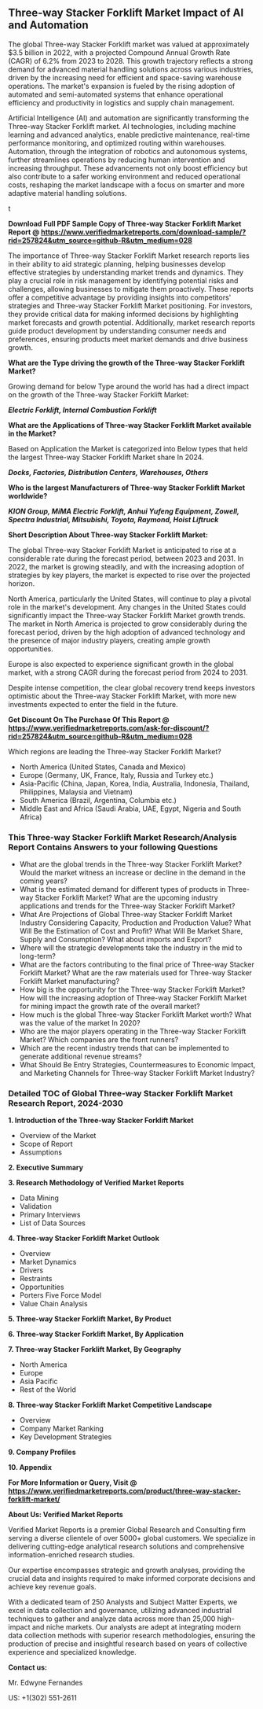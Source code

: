 <h2>Three-way Stacker Forklift Market Impact of AI and Automation</h2><p>The global Three-way Stacker Forklift market was valued at approximately $3.5 billion in 2022, with a projected Compound Annual Growth Rate (CAGR) of 6.2% from 2023 to 2028. This growth trajectory reflects a strong demand for advanced material handling solutions across various industries, driven by the increasing need for efficient and space-saving warehouse operations. The market's expansion is fueled by the rising adoption of automated and semi-automated systems that enhance operational efficiency and productivity in logistics and supply chain management.</p><p>Artificial Intelligence (AI) and automation are significantly transforming the Three-way Stacker Forklift market. AI technologies, including machine learning and advanced analytics, enable predictive maintenance, real-time performance monitoring, and optimized routing within warehouses. Automation, through the integration of robotics and autonomous systems, further streamlines operations by reducing human intervention and increasing throughput. These advancements not only boost efficiency but also contribute to a safer working environment and reduced operational costs, reshaping the market landscape with a focus on smarter and more adaptive material handling solutions.</p>t</p><p id="" class=""><strong>Download Full PDF Sample Copy of Three-way Stacker Forklift Market Report @ <a href="https://www.verifiedmarketreports.com/download-sample/?rid=257824&utm_source=github-R&utm_medium=028" target="_blank">https://www.verifiedmarketreports.com/download-sample/?rid=257824&utm_source=github-R&utm_medium=028</a></strong></p><p>The importance of&nbsp;Three-way Stacker Forklift Market research reports lies in their ability to aid strategic planning, helping businesses develop effective strategies by understanding market trends and dynamics. They play a crucial role in risk management by identifying potential risks and challenges, allowing businesses to mitigate them proactively. These reports offer a competitive advantage by providing insights into competitors' strategies and Three-way Stacker Forklift Market positioning. For investors, they provide critical data for making informed decisions by highlighting market forecasts and growth potential. Additionally, market research reports guide product development by understanding consumer needs and preferences, ensuring products meet market demands and drive business growth.</p><p><strong>What are the&nbsp;Type driving the growth of the Three-way Stacker Forklift Market?</strong></p><p id="" class="">Growing demand for below Type around the world has had a direct impact on the growth of the Three-way Stacker Forklift Market:</p><em><strong>Electric Forklift, Internal Combustion Forklift</strong></em></p><strong>What are the&nbsp;Applications&nbsp;of Three-way Stacker Forklift Market available in the Market?</strong></p><p id="" class="">Based on Application the Market is categorized into Below types that held the largest Three-way Stacker Forklift Market share In 2024.</p><em><strong>Docks, Factories, Distribution Centers, Warehouses, Others</strong></em></p><strong>Who is the largest Manufacturers of Three-way Stacker Forklift Market worldwide?</strong></p><p><em><strong>KION Group, MiMA Electric Forklift, Anhui Yufeng Equipment, Zowell, Spectra Industrial, Mitsubishi, Toyota, Raymond, Hoist Liftruck</strong></em></p><p id="" class=""><strong>Short Description About Three-way Stacker Forklift Market:</strong></p><p>The global Three-way Stacker Forklift Market is anticipated to rise at a considerable rate during the forecast period, between 2023 and 2031. In 2022, the market is growing steadily, and with the increasing adoption of strategies by key players, the market is expected to rise over the projected horizon.</p><p>North America, particularly the United States, will continue to play a pivotal role in the market's development. Any changes in the United States could significantly impact the Three-way Stacker Forklift Market growth trends. The market in North America is projected to grow considerably during the forecast period, driven by the high adoption of advanced technology and the presence of major industry players, creating ample growth opportunities.</p><p>Europe is also expected to experience significant growth in the global market, with a strong CAGR during the forecast period from 2024 to 2031.</p><p>Despite intense competition, the clear global recovery trend keeps investors optimistic about the Three-way Stacker Forklift Market, with more new investments expected to enter the field in the future.</p><p id="" class=""><strong>Get Discount On The Purchase Of This Report @ <a href="https://www.verifiedmarketreports.com/ask-for-discount/?rid=257824&utm_source=github-R&utm_medium=028" target="_blank">https://www.verifiedmarketreports.com/ask-for-discount/?rid=257824&utm_source=github-R&utm_medium=028</a></strong></p>Which regions are leading the Three-way Stacker Forklift Market?</p><ul><li>North America (United States, Canada and Mexico)</li><li>Europe (Germany, UK, France, Italy, Russia and Turkey etc.)</li><li>Asia-Pacific (China, Japan, Korea, India, Australia, Indonesia, Thailand, Philippines, Malaysia and Vietnam)</li><li>South America (Brazil, Argentina, Columbia etc.)</li><li>Middle East and Africa (Saudi Arabia, UAE, Egypt, Nigeria and South Africa)</li></ul><h3 id="" class="">This Three-way Stacker Forklift Market Research/Analysis Report Contains Answers to your following Questions</h3><ul><li>What are the global trends in the Three-way Stacker Forklift Market? Would the market witness an increase or decline in the demand in the coming years?</li><li>What is the estimated demand for different types of products in Three-way Stacker Forklift Market? What are the upcoming industry applications and trends for the Three-way Stacker Forklift Market?</li><li>What Are Projections of Global Three-way Stacker Forklift Market Industry Considering Capacity, Production and Production Value? What Will Be the Estimation of Cost and Profit? What Will Be Market Share, Supply and Consumption? What about imports and Export?</li><li>Where will the strategic developments take the industry in the mid to long-term?</li><li>What are the factors contributing to the final price of Three-way Stacker Forklift Market? What are the raw materials used for Three-way Stacker Forklift Market manufacturing?</li><li>How big is the opportunity for the Three-way Stacker Forklift Market? How will the increasing adoption of Three-way Stacker Forklift Market for mining impact the growth rate of the overall market?</li><li>How much is the global Three-way Stacker Forklift Market worth? What was the value of the market In 2020?</li><li>Who are the major players operating in the Three-way Stacker Forklift Market? Which companies are the front runners?</li><li>Which are the recent industry trends that can be implemented to generate additional revenue streams?</li><li>What Should Be Entry Strategies, Countermeasures to Economic Impact, and Marketing Channels for Three-way Stacker Forklift Market Industry?</li></ul><h3 id="" class="">Detailed TOC of Global Three-way Stacker Forklift Market Research Report, 2024-2030</h3><p id="" class=""><strong>1. Introduction of the Three-way Stacker Forklift Market</strong></p><ul><li>Overview of the Market</li><li>Scope of Report</li><li>Assumptions</li></ul><p id="" class=""><strong>2. Executive Summary</strong></p><p id="" class=""><strong>3. Research Methodology of Verified Market Reports</strong></p><ul><li>Data Mining</li><li>Validation</li><li>Primary Interviews</li><li>List of Data Sources</li></ul><p id="" class=""><strong>4. Three-way Stacker Forklift Market Outlook</strong></p><ul><li>Overview</li><li>Market Dynamics</li><li>Drivers</li><li>Restraints</li><li>Opportunities</li><li>Porters Five Force Model</li><li>Value Chain Analysis</li></ul><p id="" class=""><strong>5. Three-way Stacker Forklift Market, By Product</strong></p><p id="" class=""><strong>6. Three-way Stacker Forklift Market, By Application</strong></p><p id="" class=""><strong>7. Three-way Stacker Forklift Market, By Geography</strong></p><ul><li>North America</li><li>Europe</li><li>Asia Pacific</li><li>Rest of the World</li></ul><p id="" class=""><strong>8. Three-way Stacker Forklift Market Competitive Landscape</strong></p><ul><li>Overview</li><li>Company Market Ranking</li><li>Key Development Strategies</li></ul><p id="" class=""><strong>9. Company Profiles</strong></p><p id="" class=""><strong>10. Appendix</strong></p><p id="" class=""><strong>For More Information or Query, Visit @ <a href="https://www.verifiedmarketreports.com/product/three-way-stacker-forklift-market/" target="_blank">https://www.verifiedmarketreports.com/product/three-way-stacker-forklift-market/</a></strong></p><p id="" class=""><strong>About Us: Verified Market Reports</strong></p><p id="" class="">Verified Market Reports is a premier Global Research and Consulting firm serving a diverse clientele of over 5000+ global customers. We specialize in delivering cutting-edge analytical research solutions and comprehensive information-enriched research studies.</p><p id="" class="">Our expertise encompasses strategic and growth analyses, providing the crucial data and insights required to make informed corporate decisions and achieve key revenue goals.</p><p id="" class="">With a dedicated team of 250 Analysts and Subject Matter Experts, we excel in data collection and governance, utilizing advanced industrial techniques to gather and analyze data across more than 25,000 high-impact and niche markets. Our analysts are adept at integrating modern data collection methods with superior research methodologies, ensuring the production of precise and insightful research based on years of collective experience and specialized knowledge.</p><p id="" class=""><strong>Contact us:</strong></p><p id="" class="">Mr. Edwyne Fernandes</p><p id="" class="">US: +1(302) 551-2611</p>